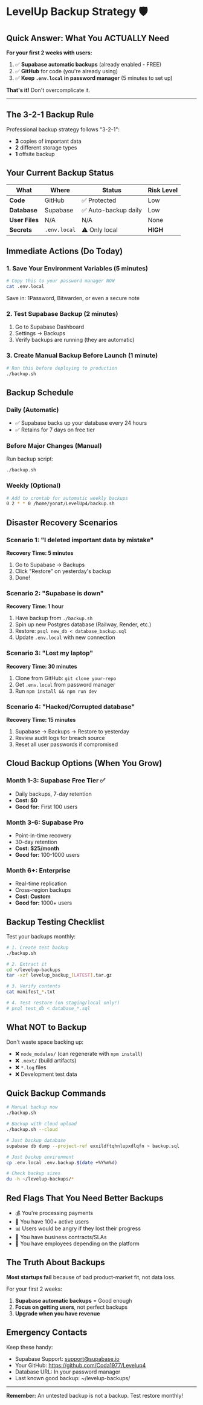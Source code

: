 # LevelUp Backup Strategy 🛡️

## Quick Answer: What You ACTUALLY Need

**For your first 2 weeks with users:**
1. ✅ **Supabase automatic backups** (already enabled - FREE)
2. ✅ **GitHub** for code (you're already using)
3. ✅ **Keep `.env.local` in password manager** (5 minutes to set up)

**That's it!** Don't overcomplicate it.

---

## The 3-2-1 Backup Rule

Professional backup strategy follows "3-2-1":
- **3** copies of important data
- **2** different storage types
- **1** offsite backup

## Your Current Backup Status

| What | Where | Status | Risk Level |
|------|-------|--------|------------|
| **Code** | GitHub | ✅ Protected | Low |
| **Database** | Supabase | ✅ Auto-backup daily | Low |
| **User Files** | N/A | N/A | None |
| **Secrets** | `.env.local` | ⚠️ Only local | **HIGH** |

## Immediate Actions (Do Today)

### 1. Save Your Environment Variables (5 minutes)
```bash
# Copy this to your password manager NOW
cat .env.local
```

Save in: 1Password, Bitwarden, or even a secure note

### 2. Test Supabase Backup (2 minutes)
1. Go to Supabase Dashboard
2. Settings → Backups
3. Verify backups are running (they are automatic)

### 3. Create Manual Backup Before Launch (1 minute)
```bash
# Run this before deploying to production
./backup.sh
```

## Backup Schedule

### Daily (Automatic)
- ✅ Supabase backs up your database every 24 hours
- ✅ Retains for 7 days on free tier

### Before Major Changes (Manual)
Run backup script:
```bash
./backup.sh
```

### Weekly (Optional)
```bash
# Add to crontab for automatic weekly backups
0 2 * * 0 /home/yonat/LevelUp4/backup.sh
```

## Disaster Recovery Scenarios

### Scenario 1: "I deleted important data by mistake"
**Recovery Time: 5 minutes**
1. Go to Supabase → Backups
2. Click "Restore" on yesterday's backup
3. Done!

### Scenario 2: "Supabase is down"
**Recovery Time: 1 hour**
1. Have backup from `./backup.sh`
2. Spin up new Postgres database (Railway, Render, etc.)
3. Restore: `psql new_db < database_backup.sql`
4. Update `.env.local` with new connection

### Scenario 3: "Lost my laptop"
**Recovery Time: 30 minutes**
1. Clone from GitHub: `git clone your-repo`
2. Get `.env.local` from password manager
3. Run `npm install && npm run dev`

### Scenario 4: "Hacked/Corrupted database"
**Recovery Time: 15 minutes**
1. Supabase → Backups → Restore to yesterday
2. Review audit logs for breach source
3. Reset all user passwords if compromised

## Cloud Backup Options (When You Grow)

### Month 1-3: Supabase Free Tier ✅
- Daily backups, 7-day retention
- **Cost: $0**
- **Good for:** First 100 users

### Month 3-6: Supabase Pro
- Point-in-time recovery
- 30-day retention
- **Cost: $25/month**
- **Good for:** 100-1000 users

### Month 6+: Enterprise
- Real-time replication
- Cross-region backups
- **Cost: Custom**
- **Good for:** 1000+ users

## Backup Testing Checklist

Test your backups monthly:

```bash
# 1. Create test backup
./backup.sh

# 2. Extract it
cd ~/levelup-backups
tar -xzf levelup_backup_[LATEST].tar.gz

# 3. Verify contents
cat manifest_*.txt

# 4. Test restore (on staging/local only!)
# psql test_db < database_*.sql
```

## What NOT to Backup

Don't waste space backing up:
- ❌ `node_modules/` (can regenerate with `npm install`)
- ❌ `.next/` (build artifacts)
- ❌ `*.log` files
- ❌ Development test data

## Quick Backup Commands

```bash
# Manual backup now
./backup.sh

# Backup with cloud upload
./backup.sh --cloud

# Just backup database
supabase db dump --project-ref exxildftqhnlupxdlqfn > backup.sql

# Just backup environment
cp .env.local .env.backup.$(date +%Y%m%d)

# Check backup sizes
du -h ~/levelup-backups/*
```

## Red Flags That You Need Better Backups

- 💰 You're processing payments
- 👥 You have 100+ active users
- 📊 Users would be angry if they lost their progress
- 🏢 You have business contracts/SLAs
- 💼 You have employees depending on the platform

## The Truth About Backups

**Most startups fail** because of bad product-market fit, not data loss.

For your first 2 weeks:
1. **Supabase automatic backups** = Good enough
2. **Focus on getting users**, not perfect backups
3. **Upgrade when you have revenue**

## Emergency Contacts

Keep these handy:
- Supabase Support: support@supabase.io
- Your GitHub: https://github.com/Coda1977/Levelup4
- Database URL: In your password manager
- Last known good backup: ~/levelup-backups/

---

**Remember:** An untested backup is not a backup. Test restore monthly!